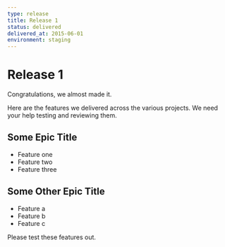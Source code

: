 ```yaml
---
type: release
title: Release 1
status: delivered
delivered_at: 2015-06-01
environment: staging
---
```


# Release 1

Congratulations, we almost made it.

Here are the features we delivered across the various projects.  We
need your help testing and reviewing them. 

## Some Epic Title

- Feature one
- Feature two
- Feature three

## Some Other Epic Title

- Feature a
- Feature b
- Feature c

Please test these features out.
